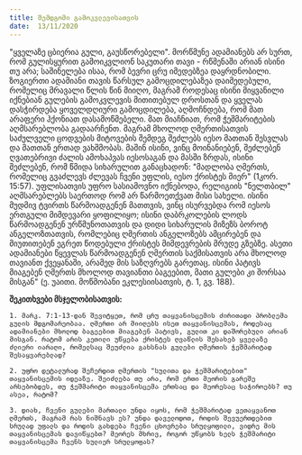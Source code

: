 ```yaml
---
title: შემდგომი გამოკვლევისათვის
date:  13/11/2020
---
```


"ყველაზე ცბიერია გული, გაუსწორებელი". მორწმუნე ადამიანებს არ სურთ, რომ  გულისყურით გამოიკვლიონ საკუთარი თავი - რწმენაში არიან ისინი თუ არა; საშინელება ისაა, რომ ბევრი ცრუ იმედებზეა დაყრდნობილი. ზოგიერთი ადამიანი თავის წარსულ გამოცდილებაზეა დაიმედებული, რომელიც მრავალი წლის წინ მიიღო, მაგრამ როდესაც ისინი მიყვანილი იქნებიან გულების გამოკვლევის მითითებულ დროსთან და ყველას დასჭირდება ყოველდღიური გამოცდილება, აღმოჩნდება, რომ მათ არაფერი ჰქონიათ დასამოწმებელი. მათ მიაჩნიათ, რომ ჭეშმარიტების აღმსარებლობა გადაარჩენთ. მაგრამ მხოლოდ ღმერთისათვის საძულველი ცოდვების მიტოვების შემდეგ შეძლებს იესო მათთან შესვლას და მათთან ერთად ვახშმობას. მაშინ ისინი, ვინც მოინანიებენ, შეძლებენ ღვათებრივი ძალის ამოხაპვას იესოსაგან და მასში ზრდას, ისინი შეძლებენ, რომ წმიდა სიხარულით განაცხადონ: "მადლობა ღმერთს, რომელიც გვაძლევს ძლევას ჩვენი უფლის, იესო ქრისტეს მიერ" (1კორ. 15:57). უფლისათვის უფრო სასიამოვნო იქნებოდა, რელიგიის "ნელთბილ" აღმსარებლებს საერთოდ რომ არ წარმოეთქვათ მისი სახელი. ისინი მუდმივ ტვირთს წარმოადგენენ მათთვის, ვინც ისურვებდა რომ იესოს ერთგული მიმდევარი ყოფილიყო; ისინი დაბრკოლების ლოდს წარმოადგენენ ურწმუნოთათვის და დიდი სიხარულის მიზეზს ბოროტ ანგელოზთათვის, რომლებიც ღმერთის ანგელოზებს ამცირებენ და მიუთითებენ ეგრეთ წოდებული ქრისტეს მიმდევრების მრუდე გზებზე. ასეთი ადამიანები წყევლას წარმოადგენენ ღმერთის საქმისათვის არა მხოლოდ თავიანთ ქვეყანაში, არამედ მის საზღვრებს გარეთაც. ისინი პატივს მიაგებენ ღმერთს მხოლოდ თავიანთი ბაგეებით, მათი გულები კი შორსაა მისგან" (ე. უაითი. მოწმობანი ეკლესიისათვის, ტ. 1, გვ. 188).

**შეკითხვები მსჯელობისათვის:**

`1. მარკ. 7:1-13-დან შევიტყეთ, რომ ცრუ თაყვანისცემის ძირითადი პრობლემა გულის მდგომარეობაა. ღმერთი არ მიიღებს ისეთ თაყვანისცემას, როდესაც ადამიანები მხოლოდ ბაგეებით მიაგებენ პატივს, გულით კი დაშორებული არიან მისგან. რატომ არის კეთილი უწყება ქრისტეს ღვაწლის შესახებ ყველაზე ძლიერი იარაღი, რომელსაც შეუძლია გახსნას გულები ღმერთის ჭეშმარიტად შესაყვარებლად?`

`2. უფრო დეტალურად შეჩერდით ღმერთის "სულითა და ჭეშმარიტებით" თაყვანისცემის იდეაზე. შეიძლება თუ არა, რომ ერთი მეორის გარეშე არსებობდეს, თუ ჭეშმარიტი თაყვანისცემა ერთსაც და მეორესაც საჭიროებს? თუ ასეა, რატომ?`

`3. დიახ, ჩვენი გულები მართალი უნდა იყოს, რომ ჭეშმარიტად ვეთაყვანოთ ღმერთს, მაგრამ რას ნიშნავს ეს? უნდა დაველოდოთ, როდის შევუერთდებით სრულად უფალს და როდის გახდება ჩვენი ცხოვრება სრულყოფილი, ვიდრე მის თაყვანისცემას დავიწყებთ? მეორეს მხრივ, როგორ უწყობს ხელს ჭეშმარიტი თაყვანისცემა ჩვენს სულიერ სრულყოფას?`